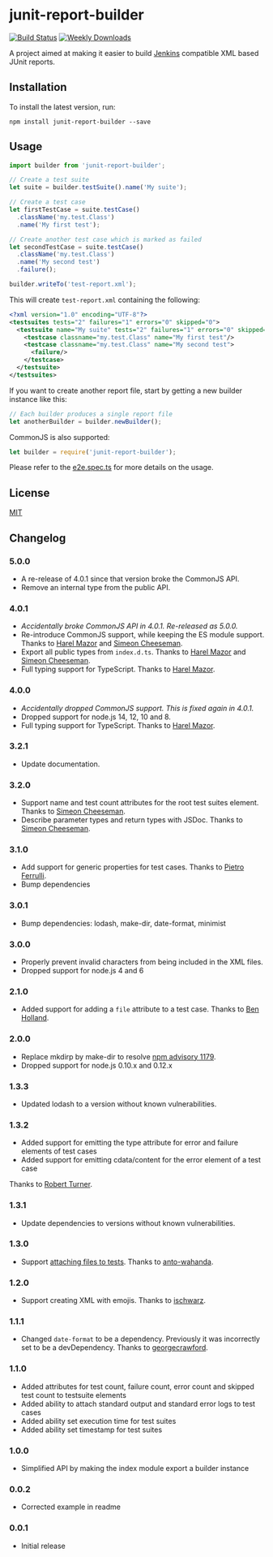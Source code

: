 # junit-report-builder

[![Build Status](https://github.com/davidparsson/junit-report-builder/workflows/CI/badge.svg)](https://github.com/davidparsson/junit-report-builder/actions?query=workflow%3ACI)
[![Weekly Downloads](https://img.shields.io/npm/dw/junit-report-builder.svg)](https://www.npmjs.com/package/junit-report-builder)

A project aimed at making it easier to build [Jenkins](http://jenkins-ci.org/) compatible XML based JUnit reports.

## Installation

To install the latest version, run:

    npm install junit-report-builder --save

## Usage

```JavaScript
import builder from 'junit-report-builder';

// Create a test suite
let suite = builder.testSuite().name('My suite');

// Create a test case
let firstTestCase = suite.testCase()
  .className('my.test.Class')
  .name('My first test');

// Create another test case which is marked as failed
let secondTestCase = suite.testCase()
  .className('my.test.Class')
  .name('My second test')
  .failure();

builder.writeTo('test-report.xml');
```

This will create `test-report.xml` containing the following:

```XML
<?xml version="1.0" encoding="UTF-8"?>
<testsuites tests="2" failures="1" errors="0" skipped="0">
  <testsuite name="My suite" tests="2" failures="1" errors="0" skipped="0">
    <testcase classname="my.test.Class" name="My first test"/>
    <testcase classname="my.test.Class" name="My second test">
      <failure/>
    </testcase>
  </testsuite>
</testsuites>
```

If you want to create another report file, start by getting a new
builder instance like this:

```JavaScript
// Each builder produces a single report file
let anotherBuilder = builder.newBuilder();
```

CommonJS is also supported:

```JavaScript
let builder = require('junit-report-builder');
```

Please refer to the [e2e.spec.ts](spec/e2e.spec.ts) for more details on the usage.

## License

[MIT](LICENSE)

## Changelog

### 5.0.0

-   A re-release of 4.0.1 since that version broke the CommonJS API.
-   Remove an internal type from the public API.

### 4.0.1

-   _Accidentally broke CommonJS API in 4.0.1. Re-released as 5.0.0._
-   Re-introduce CommonJS support, while keeping the ES module support. Thanks to [Harel Mazor](https://github.com/HarelM) and [Simeon Cheeseman](https://github.com/SimeonC).
-   Export all public types from `index.d.ts`. Thanks to [Harel Mazor](https://github.com/HarelM) and [Simeon Cheeseman](https://github.com/SimeonC).
-   Full typing support for TypeScript. Thanks to [Harel Mazor](https://github.com/HarelM).

### 4.0.0

-   _Accidentally dropped CommonJS support. This is fixed again in 4.0.1._
-   Dropped support for node.js 14, 12, 10 and 8.
-   Full typing support for TypeScript. Thanks to [Harel Mazor](https://github.com/HarelM).

### 3.2.1

-   Update documentation.

### 3.2.0

-   Support name and test count attributes for the root test suites element. Thanks to [Simeon Cheeseman](https://github.com/SimeonC).
-   Describe parameter types and return types with JSDoc. Thanks to [Simeon Cheeseman](https://github.com/SimeonC).

### 3.1.0

-   Add support for generic properties for test cases. Thanks to [Pietro Ferrulli](https://github.com/Pi-fe).
-   Bump dependencies

### 3.0.1

-   Bump dependencies: lodash, make-dir, date-format, minimist

### 3.0.0

-   Properly prevent invalid characters from being included in the XML files.
-   Dropped support for node.js 4 and 6

### 2.1.0

-   Added support for adding a `file` attribute to a test case. Thanks to [Ben Holland](https://github.com/hollandben).

### 2.0.0

-   Replace mkdirp by make-dir to resolve [npm advisory 1179](https://www.npmjs.com/advisories/1179).
-   Dropped support for node.js 0.10.x and 0.12.x

### 1.3.3

-   Updated lodash to a version without known vulnerabilities.

### 1.3.2

-   Added support for emitting the type attribute for error and failure elements of test cases
-   Added support for emitting cdata/content for the error element of a test case

Thanks to [Robert Turner](https://github.com/rturner-edjuster).

### 1.3.1

-   Update dependencies to versions without known vulnerabilities.

### 1.3.0

-   Support [attaching files to tests](http://kohsuke.org/2012/03/13/attaching-files-to-junit-tests/). Thanks to [anto-wahanda](https://github.com/anto-wahanda).

### 1.2.0

-   Support creating XML with emojis. Thanks to [ischwarz](https://github.com/ischwarz).

### 1.1.1

-   Changed `date-format` to be a dependency. Previously it was incorrectly set to be a devDependency. Thanks to [georgecrawford](https://github.com/georgecrawford).

### 1.1.0

-   Added attributes for test count, failure count, error count and skipped test count to testsuite elements
-   Added ability to attach standard output and standard error logs to test cases
-   Added ability set execution time for test suites
-   Added ability set timestamp for test suites

### 1.0.0

-   Simplified API by making the index module export a builder instance

### 0.0.2

-   Corrected example in readme

### 0.0.1

-   Initial release

